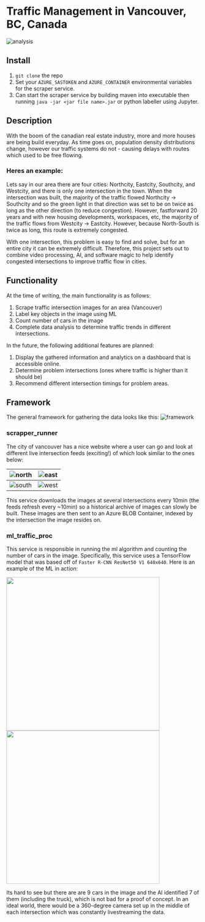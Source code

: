 # Traffic Management in Vancouver, BC, Canada <WIP>
![analysis](https://i.imgur.com/SyZpsDj.png)
  
## Install
1. `git clone` the repo
2. Set your `AZURE_SASTOKEN` and `AZURE_CONTAINER` environmental variables for the scraper service.
3. Can start the scraper service by building maven into executable then running `java -jar <jar file name>.jar` or python labeller using Jupyter.
  
## Description
With the boom of the canadian real estate industry, more and more houses are being build everyday. As time goes on, population density distributions change, however our traffic systems do not - causing delays with routes which used to be free flowing.
  
###  Heres an example:
  Lets say in our area there are four cities: Northcity, Eastcity, Southcity, and Westcity, and there is only one intersection in the town. When the intersection was built, the majority of the traffic flowed Northcity -> Southcity and so the green light in that direction was set to be on twice as long as the other direction (to reduce congestion). However, fastforward 20 years and with new housing developments, workspaces, etc, the majority of the traffic flows from Westcity -> Eastcity. However, because North-South is twice as long, this route is extremely congested.
  
  With one intersection, this problem is easy to find and solve, but for an entire city it can be extremely difficult. Therefore, this project sets out to combine video processing, AI, and software magic to help identify congested intersections to improve traffic flow in cities.
  
## Functionality
At the time of writing, the main functionality is as follows:
1. Scrape traffic intersection images for an area (Vancouver)
2. Label key objects in the image using ML
3. Count number of cars in the image
4. Complete data analysis to determine traffic trends in different intersections.
  
In the future, the following additional features are planned:
1. Display the gathered information and analytics on a dashboard that is accessible online.
2. Determine problem intersections (ones where traffic is higher than it should be)
3. Recommend different intersection timings for problem areas.

 ## Framework
The general framework for gathering the data looks like this:
![framework](https://i.imgur.com/2cepn2Z.png)
  
### scrapper_runner
The city of vancouver has a nice website where a user can go and look at different live intersection feeds (exciting!) of which look similar to the ones below:
  
![north](https://trafficcams.vancouver.ca/cameraimages/GranvilleNorth_Dunsmuir.jpg) | ![east](https://trafficcams.vancouver.ca/cameraimages/DunsmuirEast_Granville.jpg) |
--- | --- |
![south](https://trafficcams.vancouver.ca/cameraimages/GranvilleSouth_Dunsmuir.jpg) | ![west](https://trafficcams.vancouver.ca/cameraimages/DunsmuirWest_Granville.jpg)
  
This service downloads the images at several intersections every 10min (the feeds refresh every ~10min) so a historical archive of images can slowly be built. These images are then sent to an Azure BLOB Container, indexed by the intersection the image resides on.
  
  
### ml_traffic_proc
This service is responsible in running the ml algorithm and counting the number of cars in the image. Specifically, this service uses a TensorFlow model that was based off of `Faster R-CNN ResNet50 V1 640x640`. Here is an example of the ML in action:
  
<img src="https://i.imgur.com/4PKGpd9.jpg" width="400"><img src="https://i.imgur.com/X11sXHE.png" width="400">
  
Its hard to see but there are are 9 cars in the image and the AI identified 7 of them (including the truck), which is not bad for a proof of concept. In an ideal world, there would be a 360-degree camera set up in the middle of each intersection which was constantly livestreaming the data.

